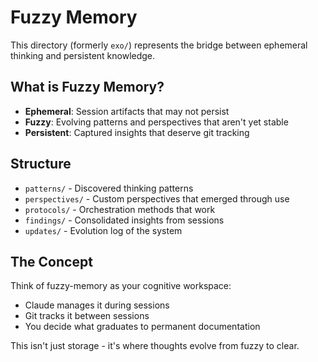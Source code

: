 # Fuzzy Memory

This directory (formerly `exo/`) represents the bridge between ephemeral thinking and persistent knowledge.

## What is Fuzzy Memory?

- **Ephemeral**: Session artifacts that may not persist
- **Fuzzy**: Evolving patterns and perspectives that aren't yet stable
- **Persistent**: Captured insights that deserve git tracking

## Structure

- `patterns/` - Discovered thinking patterns
- `perspectives/` - Custom perspectives that emerged through use
- `protocols/` - Orchestration methods that work
- `findings/` - Consolidated insights from sessions
- `updates/` - Evolution log of the system

## The Concept

Think of fuzzy-memory as your cognitive workspace:
- Claude manages it during sessions
- Git tracks it between sessions
- You decide what graduates to permanent documentation

This isn't just storage - it's where thoughts evolve from fuzzy to clear.
